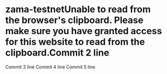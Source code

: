 # zama-testnetUnable to read from the browser's clipboard. Please make sure you have granted access for this website to read from the clipboard.Commit 2 line
Commit 3 line
Commit 4 line
Commit 5 line
